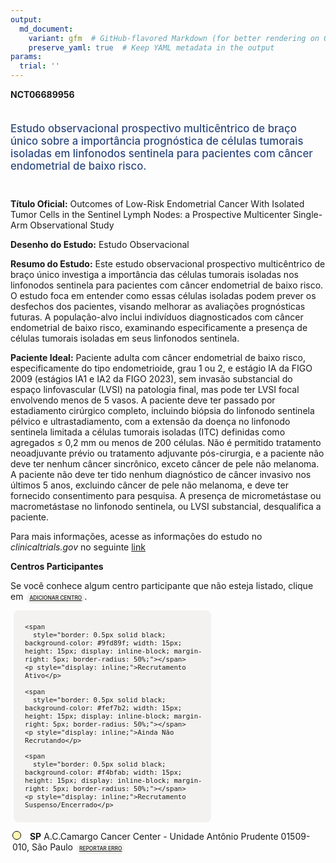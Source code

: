 ```yaml
---
output: 
  md_document:
    variant: gfm  # GitHub-flavored Markdown (for better rendering on GitHub)
    preserve_yaml: true  # Keep YAML metadata in the output
params:
  trial: ''
---
```


<script async src="https://scripts.simpleanalyticscdn.com/latest.js"></script>

**NCT06689956**

<div style="padding: 5px 5px 5px 0px; font-size: 1.20em; font-weight: 500; color: #2E4A7F; text-align: left; margin-bottom: 20px">

Estudo observacional prospectivo multicêntrico de braço único sobre a
importância prognóstica de células tumorais isoladas em linfonodos
sentinela para pacientes com câncer endometrial de baixo risco.

</div>

**Título Oficial:** Outcomes of Low-Risk Endometrial Cancer With
Isolated Tumor Cells in the Sentinel Lymph Nodes: a Prospective
Multicenter Single-Arm Observational Study

**Desenho do Estudo:** Estudo Observacional

**Resumo do Estudo:** Este estudo observacional prospectivo
multicêntrico de braço único investiga a importância das células
tumorais isoladas nos linfonodos sentinela para pacientes com câncer
endometrial de baixo risco. O estudo foca em entender como essas células
isoladas podem prever os desfechos dos pacientes, visando melhorar as
avaliações prognósticas futuras. A população-alvo inclui indivíduos
diagnosticados com câncer endometrial de baixo risco, examinando
especificamente a presença de células tumorais isoladas em seus
linfonodos sentinela.

**Paciente Ideal:** Paciente adulta com câncer endometrial de baixo
risco, especificamente do tipo endometrioide, grau 1 ou 2, e estágio IA
da FIGO 2009 (estágios IA1 e IA2 da FIGO 2023), sem invasão substancial
do espaço linfovascular (LVSI) na patologia final, mas pode ter LVSI
focal envolvendo menos de 5 vasos. A paciente deve ter passado por
estadiamento cirúrgico completo, incluindo biópsia do linfonodo
sentinela pélvico e ultrastadiamento, com a extensão da doença no
linfonodo sentinela limitada a células tumorais isoladas (ITC) definidas
como agregados ≤ 0,2 mm ou menos de 200 células. Não é permitido
tratamento neoadjuvante prévio ou tratamento adjuvante pós-cirurgia, e a
paciente não deve ter nenhum câncer sincrônico, exceto câncer de pele
não melanoma. A paciente não deve ter tido nenhum diagnóstico de câncer
invasivo nos últimos 5 anos, excluindo câncer de pele não melanoma, e
deve ter fornecido consentimento para pesquisa. A presença de
micrometástase ou macrometástase no linfonodo sentinela, ou LVSI
substancial, desqualifica a paciente.

Para mais informações, acesse as informações do estudo no
*clinicaltrials.gov* no seguinte
[link](https://clinicaltrials.gov/ct2/show/NCT06689956)

**Centros Participantes**

Se você conhece algum centro participante que não esteja listado, clique
em
<span style="color: #2E4A7F; margin-left: 2px; padding: 4px; background-color: #f3f2f1; border-radius: 8px; font-weight: 500; font-size: 0.6em"><a
href="https://cancertrialsbr.shinyapps.io/formsapp?study_nct_id=NCT06689956&amp;location_id=N%2FA&amp;location_full_name=N%2FA&amp;form_type=Adicionar%20Centro"
target="_blank">ADICIONAR CENTRO</a></span>.

<div style="margin-bottom: 8px; margin-left: 5px; padding: 8px; max-width: 300px; background-color: #f3f2f1; border-radius: 8px; font-size: 0.9em">

<div style="margin-left: 10px;">

    <span 
      style="border: 0.5px solid black; background-color: #9fd89f; width: 15px; height: 15px; display: inline-block; margin-right: 5px; border-radius: 50%;"></span>
    <p style="display: inline;">Recrutamento Ativo</p>

</div>

<div style="margin-left: 10px;">

    <span 
      style="border: 0.5px solid black; background-color: #fef7b2; width: 15px; height: 15px; display: inline-block; margin-right: 5px; border-radius: 50%;"></span>
    <p style="display: inline;">Ainda Não Recrutando</p>

</div>

<div style="margin-left: 10px;">

    <span 
      style="border: 0.5px solid black; background-color: #f4bfab; width: 15px; height: 15px; display: inline-block; margin-right: 5px; border-radius: 50%;"></span>
    <p style="display: inline;">Recrutamento Suspenso/Encerrado</p>

</div>

</div>

<div style="margin: 3px;">

<span style="border: 0.5px solid black; display: inline-block; width: 12px; height: 12px; border-radius: 50%; margin-right: 10px; padding-bottom: 0px; background-color: #fef7b2;"></span>
<b>SP</b> A.C.Camargo Cancer Center - Unidade Antônio Prudente
01509-010, São Paulo
<span style="color: #2E4A7F; margin-left: 2px; padding: 4px; background-color: #f3f2f1; border-radius: 8px; font-weight: 500; font-size: 0.6em"><a
href="https://cancertrialsbr.shinyapps.io/formsapp?study_nct_id=NCT06689956&amp;location_id=ACCAMARGOCANCERCENTERSAOPAULOBRAZIL&amp;location_full_name=A.C.Camargo%20Cancer%20Center%20-%20Unidade%20Ant%C3%B4nio%20Prudente%2C%2001509-010%2C%20S%C3%A3o%20Paulo&amp;form_type=Reportar%20Erro"
target="_blank">REPORTAR ERRO</a></span>

</div>
